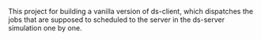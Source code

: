 This project for building a vanilla version of ds-client,
which dispatches the jobs that are supposed to scheduled to
the server in the ds-server simulation one by one.


